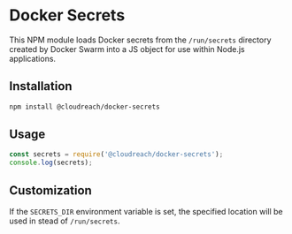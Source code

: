 # Docker Secrets
This NPM module loads Docker secrets from the `/run/secrets` directory created by Docker Swarm into a JS object for use within Node.js applications.

## Installation
```bash
npm install @cloudreach/docker-secrets
```

## Usage
```javascript
const secrets = require('@cloudreach/docker-secrets');
console.log(secrets);
```

## Customization

If the `SECRETS_DIR` environment variable is set, the specified location will be used in stead of `/run/secrets`.

